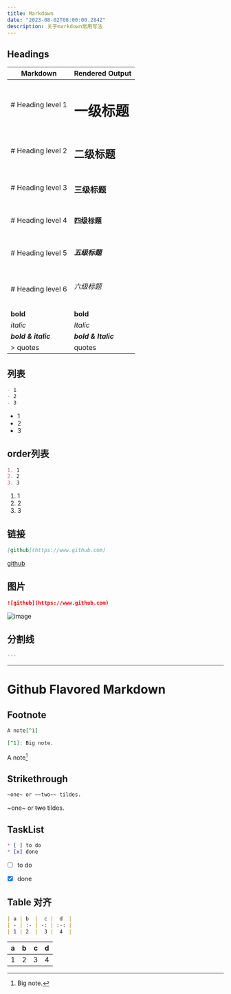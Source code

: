 ```yaml
---
title: Markdown
date: "2023-08-02T08:00:00.284Z"
description: 关于markdown常用写法
---
```


## Headings
| Markdown |  Rendered Output   |
| ----     |  -------           |
| # Heading level 1   | <h1 className="mt-8">一级标题</h1> |
| # Heading level 2   | <h2>二级标题</h2> |
| # Heading level 3   | <h3>三级标题</h3> |
| # Heading level 4   | <h4>四级标题</h4> |
| # Heading level 5   | <h5>五级标题</h5> |
| # Heading level 6   | <h6>六级标题</h6> |
| **bold**   | <strong>bold</strong> |
| *italic*   | <em>Italic</em> |
| ***bold & italic***   | <strong><em>bold & Italic</em></strong> |
| > quotes  | <quotes>quotes</quotes> |



## 列表
```Markdown
- 1
- 2
- 3
```
- 1
- 2
- 3

## order列表
```Markdown
1. 1
2. 2
3. 3
```
1. 1
2. 2
3. 3

## 链接
```markdown
[github](https://www.github.com)
```

[github](https://www.github.com)



## 图片
```Markdown
![github](https://www.github.com)
```
![image](https://www.github.com)

## 分割线
```Markdown
---
```

---


# Github Flavored Markdown

## Footnote
```Markdown
A note[^1]

[^1]: Big note.
```

A note[^1]

[^1]: Big note.


## Strikethrough
```Markdown
~one~ or ~~two~~ tildes.
```

~one~ or ~~two~~ tildes.

## TaskList
```Markdown
* [ ] to do
* [x] done
```
* [ ] to do
* [x] done


## Table 对齐
```Markdown
| a | b  |  c |  d  |
| - | :- | -: | :-: |
| 1 | 2  |  3 |  4  |
```

| a | b  |  c |  d  |
| - | :- | -: | :-: |
| 1 | 2  |  3 |  4  |

